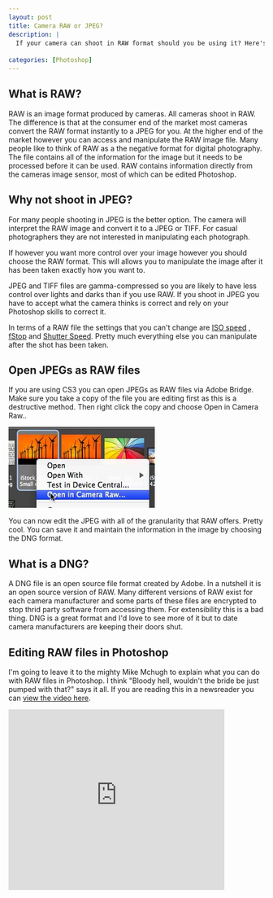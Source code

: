 ```yaml
--- 
layout: post
title: Camera RAW or JPEG?
description: |
  If your camera can shoot in RAW format should you be using it? Here's a quick overview of the difference and what you can do with the RAW format in Photoshop.

categories: [Photoshop]
---
```

## What is RAW?

RAW is an image format produced by cameras. All cameras shoot in RAW. The difference is that at the consumer end of the market most cameras convert the RAW format instantly to a JPEG for you. At the higher end of the market however you can access and manipulate the RAW image file. Many people like to think of RAW as a the negative format for digital photography. The file contains all of the information for the image but it needs to be processed before it can be used. RAW contains information directly from the cameras image sensor, most of which can be edited Photoshop.

## Why not shoot in JPEG?

For many people shooting in JPEG is the better option. The camera will interpret the RAW image and convert it to a JPEG or TIFF. For casual photographers they are not interested in manipulating each photograph.

If however you want more control over your image however you should choose the RAW format. This will allows you to manipulate the image after it has been taken exactly how you want to. 

JPEG and TIFF files are gamma-compressed so you are likely to have less control over lights and darks than if you use RAW. If you shoot in JPEG you have to accept what the camera thinks is correct and rely on your Photoshop skills to correct it. 

In terms of a RAW file the settings that you can't change are [ISO speed][1] , [fStop][2] and [Shutter Speed][3]. Pretty much everything else you can manipulate after the shot has been taken. 

## Open JPEGs as RAW files

If you are using CS3 you can open JPEGs as RAW files via Adobe Bridge. Make sure you take a copy of the file you are editing first as this is a destructive method. Then right click the copy and choose Open in Camera Raw..

![image][4] 

You can now edit the JPEG with all of the granularity that RAW offers. Pretty cool. You can save it and maintain the information in the image by choosing the DNG format.

## What is a DNG?

A DNG file is an open source file format created by Adobe. In a nutshell it is an open source version of RAW. Many different versions of RAW exist for each camera manufacturer and some parts of these files are encrypted to stop thrid party software from accessing them. For extensibility this is a bad thing. DNG is a great format and I'd love to see more of it but to date camera manufacturers are keeping their doors shut. 

## Editing RAW files in Photoshop

I'm going to leave it to the mighty Mike Mchugh to explain what you can do with RAW files in Photoshop. I think "Bloody hell, wouldn't the bride be just pumped with that?" says it all. If you are reading this in a newsreader you can [view the video here][5].

<object width="425" height="355"><param name="movie" value="http://www.youtube.com/v/-CXJYhf8Np4&amp;hl=en"></param><param name="wmode" value="transparent"></param><embed src="http://www.youtube.com/v/-CXJYhf8Np4&amp;hl=en" type="application/x-shockwave-flash" wmode="transparent" width="425" height="355"></embed></object>

 [1]: http://en.wikipedia.org/wiki/Film_speed#Digital_camera_ISO_speed_and_exposure_index
 [2]: http://en.wikipedia.org/wiki/F-number#Stops.2C_f-stop_conventions.2C_and_exposure
 [3]: http://en.wikipedia.org/wiki/Shutter_speed
 [4]: /images/articles/open_as_raw.jpg
 [5]: http://www.youtube.com/watch?v=-CXJYhf8Np4
